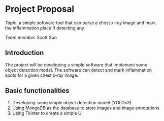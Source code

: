 # Project Proposal
*Topic*: a simple software tool that can parse a chest x-ray image and mark the inflammation place if detecting any

*Team member*: Scott Sun
## Introduction
The project will be developing a simple software that implement some object detection model. The software can detect and mark inflammation spots for a given chest x-ray image.

## Basic functionalities
1. Developing some simple object detection model (YOLOv3)
2. Using MongoDB as the database to store images and image annotations
3. Using Tkinter to create a simple UI

